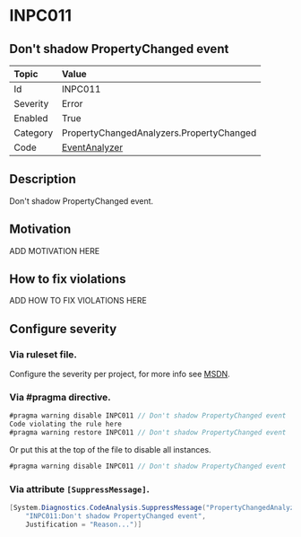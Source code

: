 # INPC011
## Don't shadow PropertyChanged event

| Topic    | Value
| :--      | :--
| Id       | INPC011
| Severity | Error
| Enabled  | True
| Category | PropertyChangedAnalyzers.PropertyChanged
| Code     | [EventAnalyzer](https://github.com/DotNetAnalyzers/PropertyChangedAnalyzers/blob/master/PropertyChangedAnalyzers/Analyzers/EventAnalyzer.cs)

## Description

Don't shadow PropertyChanged event.

## Motivation

ADD MOTIVATION HERE

## How to fix violations

ADD HOW TO FIX VIOLATIONS HERE

<!-- start generated config severity -->
## Configure severity

### Via ruleset file.

Configure the severity per project, for more info see [MSDN](https://msdn.microsoft.com/en-us/library/dd264949.aspx).

### Via #pragma directive.
```C#
#pragma warning disable INPC011 // Don't shadow PropertyChanged event
Code violating the rule here
#pragma warning restore INPC011 // Don't shadow PropertyChanged event
```

Or put this at the top of the file to disable all instances.
```C#
#pragma warning disable INPC011 // Don't shadow PropertyChanged event
```

### Via attribute `[SuppressMessage]`.

```C#
[System.Diagnostics.CodeAnalysis.SuppressMessage("PropertyChangedAnalyzers.PropertyChanged", 
    "INPC011:Don't shadow PropertyChanged event", 
    Justification = "Reason...")]
```
<!-- end generated config severity -->